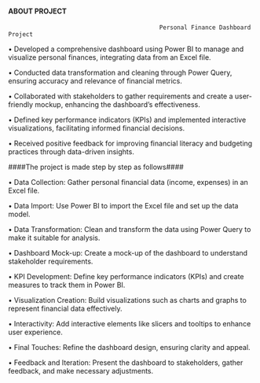  #### ABOUT PROJECT ####
 
                                      
                                               Personal Finance Dashboard Project


•	Developed a comprehensive dashboard using Power BI to manage and visualize personal finances, integrating data from an Excel file.

•	Conducted data transformation and cleaning through Power Query, ensuring accuracy and relevance of financial metrics.

•	Collaborated with stakeholders to gather requirements and create a user-friendly mockup, enhancing the dashboard’s effectiveness.

•	Defined key performance indicators (KPIs) and implemented interactive visualizations, facilitating informed financial decisions.

•	Received positive feedback for improving financial literacy and budgeting practices through data-driven insights.




                  
####The project is made step by step as follows####



•	Data Collection: Gather personal financial data (income, expenses) in an Excel file.

•	Data Import: Use Power BI to import the Excel file and set up the data model.

•	Data Transformation: Clean and transform the data using Power Query to make it suitable for analysis.

•	Dashboard Mock-up: Create a mock-up of the dashboard to understand stakeholder requirements.

•	KPI Development: Define key performance indicators (KPIs) and create measures to track them in Power BI.

•	Visualization Creation: Build visualizations such as charts and graphs to represent financial data effectively.

•	Interactivity: Add interactive elements like slicers and tooltips to enhance user experience.

•	Final Touches: Refine the dashboard design, ensuring clarity and appeal.

•	Feedback and Iteration: Present the dashboard to stakeholders, gather feedback, and make necessary adjustments.
